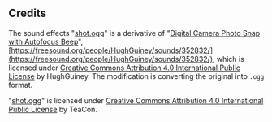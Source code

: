 ## Credits

The sound effects "[shot.ogg](src/main/resources/assets/check_in/sounds/shot.ogg)"
is a derivative of "[Digital Camera Photo Snap with Autofocus Beep](https://freesound.org/people/HughGuiney/sounds/352832/)",
[https://freesound.org/people/HughGuiney/sounds/352832/](https://freesound.org/people/HughGuiney/sounds/352832/),
which is licensed under [Creative Commons Attribution 4.0 International Public License](https://creativecommons.org/licenses/by/4.0/)
by HughGuiney.
The modification is converting the original into `.ogg` format.

"[shot.ogg](src/main/resources/assets/check_in/sounds/shot.ogg)" is licensed under
[Creative Commons Attribution 4.0 International Public License](https://creativecommons.org/licenses/by/4.0/)
by TeaCon.
